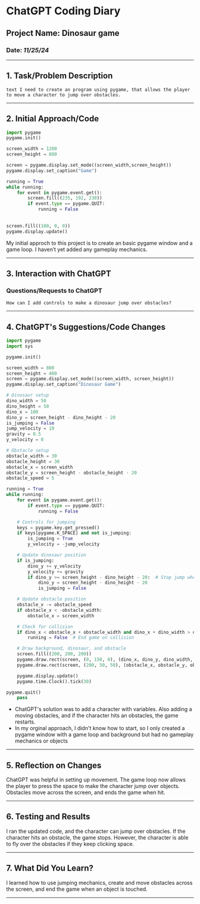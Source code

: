 
# ChatGPT Coding Diary

## Project Name: Dinosaur game

### Date: _11/25/24_

---

## 1. **Task/Problem Description**

``text
I need to create an program using pygame, that allows the player to move a character to jump over obstacles.
``

---

## 2. **Initial Approach/Code**

```python
import pygame
pygame.init()

screen_width = 1200
screen_height = 800

screen = pygame.display.set_mode((screen_width,screen_height))
pygame.display.set_caption("Game")

running = True 
while running:
    for event in pygame.event.get():
        screen.fill((235, 192, 230))
        if event.type == pygame.QUIT:
            running = False
    
    
screen.fill((100, 0, 0))
pygame.display.update()
```

My initial approch to this project is to create an basic pygame window and a game loop. I haven’t yet added any gameplay mechanics.

---

## 3. **Interaction with ChatGPT**

### Questions/Requests to ChatGPT

```text
How can I add controls to make a dinosaur jump over obstacles?
```

---

## 4. **ChatGPT's Suggestions/Code Changes**

```python
import pygame
import sys

pygame.init()

screen_width = 800
screen_height = 400
screen = pygame.display.set_mode((screen_width, screen_height))
pygame.display.set_caption("Dinosaur Game")

# Dinosaur setup
dino_width = 50
dino_height = 50
dino_x = 100
dino_y = screen_height - dino_height - 20
is_jumping = False
jump_velocity = 10
gravity = 0.5
y_velocity = 0

# Obstacle setup
obstacle_width = 30
obstacle_height = 30
obstacle_x = screen_width
obstacle_y = screen_height - obstacle_height - 20
obstacle_speed = 5

running = True 
while running:
    for event in pygame.event.get():
        if event.type == pygame.QUIT:
            running = False

    # Controls for jumping
    keys = pygame.key.get_pressed()
    if keys[pygame.K_SPACE] and not is_jumping:
        is_jumping = True
        y_velocity = -jump_velocity

    # Update dinosaur position
    if is_jumping:
        dino_y += y_velocity
        y_velocity += gravity
        if dino_y >= screen_height - dino_height - 20:  # Stop jump when hitting the ground
            dino_y = screen_height - dino_height - 20
            is_jumping = False

    # Update obstacle position
    obstacle_x -= obstacle_speed
    if obstacle_x < -obstacle_width:
        obstacle_x = screen_width

    # Check for collision
    if dino_x < obstacle_x + obstacle_width and dino_x + dino_width > obstacle_x and dino_y + dino_height > obstacle_y:
        running = False  # End game on collision

    # Draw background, dinosaur, and obstacle
    screen.fill((200, 200, 200))
    pygame.draw.rect(screen, (0, 150, 0), (dino_x, dino_y, dino_width, dino_height))
    pygame.draw.rect(screen, (200, 50, 50), (obstacle_x, obstacle_y, obstacle_width, obstacle_height))

    pygame.display.update()
    pygame.time.Clock().tick(30)

pygame.quit()
    pass
```

- ChatGPT's solution was to add a character with variables. Also adding a moving obstacles, and if the character hits an obstacles, the game restarts. 
- In my orginal approach, I didn't know how to start, so I only created a pygame window with a game loop and background but had no gameplay mechanics or objects

---

## 5. **Reflection on Changes**

ChatGPT was helpful in setting up movement. The game loop now allows the player to press the space to make the character jump over objects. Obstacles move across the screen, and ends the game when hit. 

---

## 6. **Testing and Results**
I ran the updated code, and the character can jump over obstacles. If the character hits an obstacle, the game stops. However, the character is able to fly over the obstacles if they keep clicking space.

---

## 7. **What Did You Learn?**

I learned how to use jumping mechanics, create and move obstacles across the screen, and end the game when an object is touched.

---